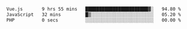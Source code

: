 <!--START_SECTION:waka-->

```txt
Vue.js       9 hrs 55 mins   ███████████████████████▓░   94.80 %
JavaScript   32 mins         █▒░░░░░░░░░░░░░░░░░░░░░░░   05.20 %
PHP          0 secs          ░░░░░░░░░░░░░░░░░░░░░░░░░   00.00 %
```

<!--END_SECTION:waka-->

